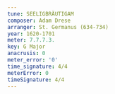 ```yaml
---
tune: SEELIGBRÄUTIGAM
composer: Adam Drese
arranger: St. Germanus (634-734)
year: 1620-1701
meter: 7.7.7.3.
key: G Major
anacrusis: 0
meter_error: '0'
time_signature: 4/4
meterError: 0
timeSignature: 4/4
---
```

